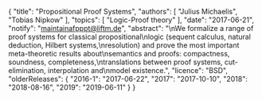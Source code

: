 {
    "title": "Propositional Proof Systems",
    "authors": [
        "Julius Michaelis",
        "Tobias Nipkow"
    ],
    "topics": [
        "Logic-Proof theory"
    ],
    "date": "2017-06-21",
    "notify": "maintainafpppt@liftm.de",
    "abstract": "\nWe formalize a range of proof systems for classical propositional\nlogic (sequent calculus, natural deduction, Hilbert systems,\nresolution) and prove the most important meta-theoretic results about\nsemantics and proofs: compactness, soundness, completeness,\ntranslations between proof systems, cut-elimination, interpolation and\nmodel existence.",
    "licence": "BSD",
    "olderReleases": {
        "2016-1": "2017-06-22",
        "2017": "2017-10-10",
        "2018": "2018-08-16",
        "2019": "2019-06-11"
    }
}
